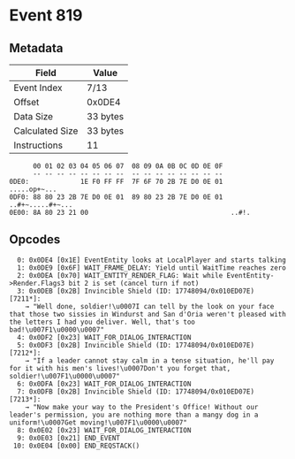 # Event 819

## Metadata

| Field           | Value    |
|-----------------|----------|
| Event Index     | 7/13     |
| Offset          | 0x0DE4   |
| Data Size       | 33 bytes |
| Calculated Size | 33 bytes |
| Instructions    | 11       |

```
      00 01 02 03 04 05 06 07  08 09 0A 0B 0C 0D 0E 0F
      -- -- -- -- -- -- -- --  -- -- -- -- -- -- -- --
0DE0:             1E F0 FF FF  7F 6F 70 2B 7E D0 0E 01      .....op+~...
0DF0: 88 80 23 2B 7E D0 0E 01  89 80 23 2B 7E D0 0E 01  ..#+~.....#+~...
0E00: 8A 80 23 21 00                                    ..#!.           
```

## Opcodes

```
  0: 0x0DE4 [0x1E] EventEntity looks at LocalPlayer and starts talking
  1: 0x0DE9 [0x6F] WAIT_FRAME_DELAY: Yield until WaitTime reaches zero
  2: 0x0DEA [0x70] WAIT_ENTITY_RENDER_FLAG: Wait while EventEntity->Render.Flags3 bit 2 is set (cancel turn if not)
  3: 0x0DEB [0x2B] Invincible Shield (ID: 17748094/0x010ED07E) [7211*]:
    → "Well done, soldier!\u0007I can tell by the look on your face that those two sissies in Windurst and San d'Oria weren't pleased with the letters I had you deliver. Well, that's too bad!\u007F1\u0000\u0007"
  4: 0x0DF2 [0x23] WAIT_FOR_DIALOG_INTERACTION
  5: 0x0DF3 [0x2B] Invincible Shield (ID: 17748094/0x010ED07E) [7212*]:
    → "If a leader cannot stay calm in a tense situation, he'll pay for it with his men's lives!\u0007Don't you forget that, soldier!\u007F1\u0000\u0007"
  6: 0x0DFA [0x23] WAIT_FOR_DIALOG_INTERACTION
  7: 0x0DFB [0x2B] Invincible Shield (ID: 17748094/0x010ED07E) [7213*]:
    → "Now make your way to the President's Office! Without our leader's permission, you are nothing more than a mangy dog in a uniform!\u0007Get moving!\u007F1\u0000\u0007"
  8: 0x0E02 [0x23] WAIT_FOR_DIALOG_INTERACTION
  9: 0x0E03 [0x21] END_EVENT
 10: 0x0E04 [0x00] END_REQSTACK()
```
